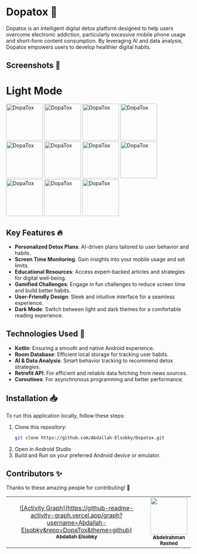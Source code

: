 # Dopatox 📵
Dopatox is an intelligent digital detox platform designed to help users overcome electronic addiction, particularly excessive mobile phone usage and short-form content consumption. By leveraging AI and data analysis, Dopatox empowers users to develop healthier digital habits.

## Screenshots 📸

# Light Mode
<img src="https://github.com/user-attachments/assets/a5fa5a90-7c61-40a0-b682-ace2decc52b7" alt="DopaTox " width="100" />
<img src="https://github.com/user-attachments/assets/f3c7159e-8dd6-44f0-9034-6734cae5f1d8" alt="DopaTox " width="100" />
<img src="https://github.com/user-attachments/assets/17c0d801-eaa3-4b98-9d61-c5c622f9461b" alt="DopaTox " width="100" />
<img src="https://github.com/user-attachments/assets/26bb9dcc-8f29-4789-9743-95bd93bbdf0f" alt="DopaTox " width="100" />
<img src="https://github.com/user-attachments/assets/d7011e0d-2450-41dd-9618-f4ac41137217" alt="DopaTox " width="100" />
<img src="https://github.com/user-attachments/assets/8ad07e0d-a48c-4401-8c8e-da5164908a0b" alt="DopaTox " width="100" />
<img src="https://github.com/user-attachments/assets/ac2b253f-1e6a-4588-84fb-68aff8e69d38" alt="DopaTox " width="100" />
<img src="https://github.com/user-attachments/assets/af0cac94-4bc1-4de9-a598-01d945e476b4" alt="DopaTox " width="100" />
<img src="https://github.com/user-attachments/assets/f5aef5c0-b082-4a62-81b2-6fdf377a9e5e" alt="DopaTox " width="100" />
<img src="https://github.com/user-attachments/assets/68af3be5-94b7-410f-bf05-e416eb318ad8" alt="DopaTox " width="100" />
<img src="https://github.com/user-attachments/assets/533bca24-e026-4cee-952c-1d1b32aadd1b" alt="DopaTox " width="100" />


<!-- # Dark Mode
<img src="b" alt="DopaTox " width="100" /> -->


## Key Features 🔥
- **Personalized Detox Plans**: AI-driven plans tailored to user behavior and habits.
- **Screen Time Monitoring**: Gain insights into your mobile usage and set limits.
- **Educational Resources**: Access expert-backed articles and strategies for digital well-being.
- **Gamified Challenges**: Engage in fun challenges to reduce screen time and build better habits.
- **User-Friendly Design**: Sleek and intuitive interface for a seamless experience.
- **Dark Mode**: Switch between light and dark themes for a comfortable reading experience.
## Technologies Used 🚀
- **Kotlin**: Ensuring a smooth and native Android experience.
- **Room Database**: Efficient local storage for tracking user habits.
- **AI & Data Analysis**: Smart behavior tracking to recommend detox strategies.
- **Retrofit API**: For efficient and reliable data fetching from news sources.
- **Coroutines**: For asynchronous programming and better performance.
## Installation 📥

To run this application locally, follow these steps:

1. Clone this repository:
   ```bash
   git clone https://github.com/Abdallah-Elsobky/Dopatox.git
2. Open in Android Studio
3. Build and Run on your preferred Android device or emulator.


## Contributors ✨

Thanks to these amazing people for contributing! 💖

<table>
   <tr>
    <td align="center">
      <a href="https://github.com/Abdallah-Elsobky">
<!--         <img src="https://avatars.githubusercontent.com/Abdallah-Elsobky?s=100&v=4" width="100px;" alt=""/> -->
         ![Activity Graph](https://github-readme-activity-graph.vercel.app/graph?username=Abdallah-Elsobky&repo=DopaTox&theme=github)
        <br /><sub><b>Abdallah Elsobky</b></sub>
      </a>
    </td>
    <td align="center">
      <a href="https://github.com/abdelrahman-rashed-ali">
        <img src="https://avatars.githubusercontent.com/abdelrahman-rashed-ali?s=100&v=4" width="100px;" alt=""/>
        <br /><sub><b>Abdelrahman Rashed</b></sub>
      </a>
    </td>
  </tr>
</table>

